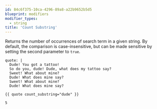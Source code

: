 ```yaml
---
id: 84c6f375-10ca-4296-89a8-a22b9652b5d5
blueprint: modifiers
modifier_types:
  - string
title: 'Count Substring'
---
```

Returns the number of occurrences of search term in a given string. By default,
the comparison is case-insensitive, but can be made sensitive by setting the second parameter to `true`.

```.language-yaml
quote: |
  Dude! You got a tattoo!
  So do you, dude! Dude, what does my tattoo say?
  Sweet! What about mine?
  Dude! What does mine say?
  Sweet! What about mine?
  Dude! What does mine say?
```

```
{{ quote count_substring="dude" }}
```

```.language-output
5
```


